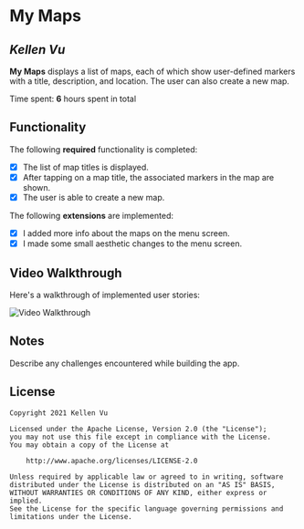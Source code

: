 # My Maps 

## *Kellen Vu*

**My Maps** displays a list of maps, each of which show user-defined markers with a title, description, and location. The user can also create a new map. 

Time spent: **6** hours spent in total

## Functionality 

The following **required** functionality is completed:

* [X] The list of map titles is displayed.
* [X] After tapping on a map title, the associated markers in the map are shown.
* [X] The user is able to create a new map.

The following **extensions** are implemented:

* [X] I added more info about the maps on the menu screen.
* [X] I made some small aesthetic changes to the menu screen.

## Video Walkthrough

Here's a walkthrough of implemented user stories:

<img src='https://i.imgur.com/nOWeRzV.gif' title='Video Walkthrough' width='' alt='Video Walkthrough' />

## Notes

Describe any challenges encountered while building the app.

## License

    Copyright 2021 Kellen Vu

    Licensed under the Apache License, Version 2.0 (the "License");
    you may not use this file except in compliance with the License.
    You may obtain a copy of the License at

        http://www.apache.org/licenses/LICENSE-2.0

    Unless required by applicable law or agreed to in writing, software
    distributed under the License is distributed on an "AS IS" BASIS,
    WITHOUT WARRANTIES OR CONDITIONS OF ANY KIND, either express or implied.
    See the License for the specific language governing permissions and
    limitations under the License.
